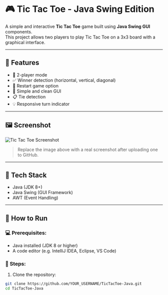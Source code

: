 # 🎮 Tic Tac Toe - Java Swing Edition

A simple and interactive **Tic Tac Toe** game built using **Java Swing GUI** components.  
This project allows two players to play Tic Tac Toe on a 3x3 board with a graphical interface.

---

## 📌 Features

- 🎯 2-player mode
- ✅ Winner detection (horizontal, vertical, diagonal)
- 🔁 Restart game option
- 🎨 Simple and clean GUI
- 📋 Tie detection
- 💡 Responsive turn indicator

---

## 🖼️ Screenshot

![Tic Tac Toe Screenshot](https://via.placeholder.com/600x350.png?text=Tic+Tac+Toe+Java+GUI)

> Replace the image above with a real screenshot after uploading one to GitHub.

---

## 🧰 Tech Stack

- Java (JDK 8+)
- Java Swing (GUI Framework)
- AWT (Event Handling)

---

## 🚀 How to Run

### 💻 Prerequisites:
- Java installed (JDK 8 or higher)
- A code editor (e.g. IntelliJ IDEA, Eclipse, VS Code)

### 🏃 Steps:
1. Clone the repository:

```bash
git clone https://github.com/YOUR_USERNAME/TicTacToe-Java.git
cd TicTacToe-Java
